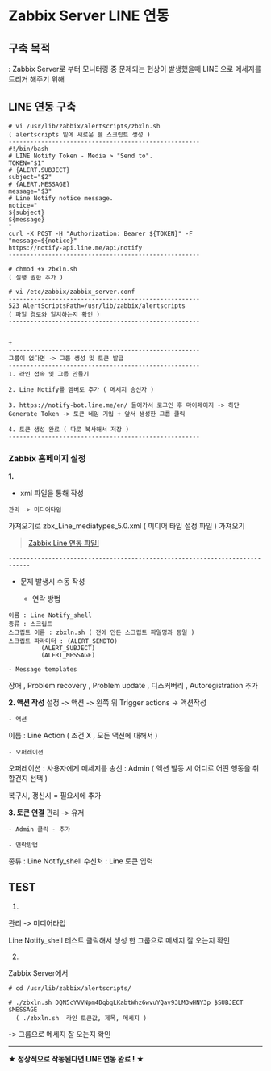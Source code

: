 # Zabbix Server LINE 연동

## 구축 목적
: Zabbix Server로 부터 모니터링 중 문제되는 현상이 발생했을때 LINE 으로 메세지를 트리거 해주기 위해

## LINE 연동 구축
```
# vi /usr/lib/zabbix/alertscripts/zbxln.sh
( alertscripts 밑에 새로운 쉘 스크립트 생성 )
-----------------------------------------------------
#!/bin/bash
# LINE Notify Token - Media > "Send to".
TOKEN="$1"
# {ALERT.SUBJECT}
subject="$2"
# {ALERT.MESSAGE}
message="$3"
# Line Notify notice message.
notice="
${subject}
${message}
"
curl -X POST -H "Authorization: Bearer ${TOKEN}" -F "message=${notice}" 
https://notify-api.line.me/api/notify
-----------------------------------------------------

# chmod +x zbxln.sh
( 실행 권한 추가 )

# vi /etc/zabbix/zabbix_server.conf
-----------------------------------------------------
523 AlertScriptsPath=/usr/lib/zabbix/alertscripts
( 파일 경로와 일치하는지 확인 )
-----------------------------------------------------


+
-----------------------------------------------------
그룹이 없다면 -> 그룹 생성 및 토큰 발급
-----------------------------------------------------
1. 라인 접속 및 그룹 만들기

2. Line Notify를 멤버로 추가 ( 메세지 송신자 )

3. https://notify-bot.line.me/en/ 들어가서 로그인 후 마이페이지 -> 하단 Generate Token -> 토큰 네임 기입 + 앞서 생성한 그룹 클릭

4. 토큰 생성 완료 ( 따로 복사해서 저장 )
-----------------------------------------------------
```

### Zabbix 홈페이지 설정

**1.**
- xml 파일을 통해 작성
```
관리 -> 미디어타입
```
가져오기로 zbx_Line_mediatypes_5.0.xml ( 미디어 타입 설정 파일 ) 가져오기
> [Zabbix Line 연동 파일!][link]

[link]: https://github.com/Dawon2/Server-Practice/tree/main/Zabbix%20%EC%84%9C%EB%B2%84/Zabbix%20LINE%20%EC%97%B0%EB%8F%99%20%ED%8C%8C%EC%9D%BC
```
----------------------------------------------------------------------------
```
- 문제 발생시 수동 작성

	- 연락 방법
```
이름 : Line Notify_shell
종류 : 스크립트
스크립트 이름 : zbxln.sh ( 전에 만든 스크립트 파일명과 동일 )
스크립트 파라미터 : (ALERT_SENDTO)
		 (ALERT_SUBJECT)
		 (ALERT_MESSAGE)
```

	- Message templates
장애 , Problem recovery , Problem update , 디스커버리 , Autoregistration 추가

**2. 액션 작성**
설정 -> 액션 -> 왼쪽 위 Trigger actions -> 액션작성

	- 액션
이름 : Line Action
( 조건 X , 모든 액션에 대해서 )

	- 오퍼레이션
오퍼레이션 : 사용자에게 메세지를 송신 : Admin
( 액션 발동 시 어디로 어떤 행동을 취할건지 선택 )

복구시, 갱신시 = 필요시에 추가

**3. 토큰 연결**
관리 -> 유저

	- Admin 클릭 - 추가

	- 연락방법
종류 : Line Notify_shell
수신처 : Line 토큰 입력


## TEST

1.
관리 -> 미디어타입 

Line Notify_shell 테스트 클릭해서 생성 한 그룹으로 메세지 잘 오는지 확인

2.
Zabbix Server에서
```
# cd /usr/lib/zabbix/alertscripts/

# ./zbxln.sh DQN5cYVVNpm4DqbgLKabtWhz6wvuYQav93LM3wHNY3p $SUBJECT $MESSAGE
  ( ./zbxln.sh  라인 토큰값, 제목, 메세지 )
```
-> 그룹으로 메세지 잘 오는지 확인

***
**★ 정상적으로 작동된다면 LINE 연동 완료 ! ★**



